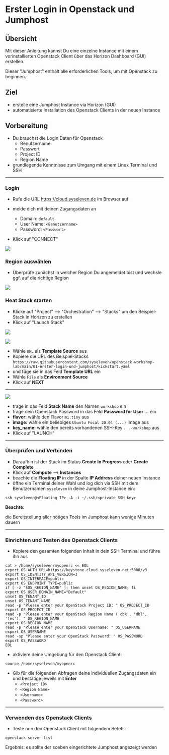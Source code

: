 # Erster Login in Openstack und Jumphost

## Übersicht

Mit dieser Anleitung kannst Du eine einzelne Instance mit einem vorinstallierten 
Openstack Client über das Horizon Dashboard (GUI) erstellen.

Dieser "Jumphost" enthält alle erforderlichen Tools, um mit Openstack zu beginnen.

## Ziel

* erstelle eine Jumphost Instance via Horizon (GUI)
* automatisierte Installation des Openstack Clients in der neuen Instance

## Vorbereitung

* Du brauchst die Login Daten für Openstack
  * Benutzername
  * Passwort
  * Project ID
  * Region Name
* grundlegende Kenntnisse zum Umgang mit einem Linux Terminal und SSH

---

### Login

* Rufe die URL https://cloud.syseleven.de im Browser auf

* melde dich mit deinen Zugangsdaten an
  * Domain: `default`
  * User Name: `<Benutzername>`
  * Password: `<Passwort>`
* Klick auf "CONNECT"

![](images/01-login-window.png)

### Region auswählen

* Überprüfe zunächst in welcher Region Du angemeldet bist und wechsle ggf. auf die richtige Region

![](images/02-select-region.png)

### Heat Stack starten

* Klicke auf "Project" --> "Orchestration" --> "Stacks" um den Beispiel-Stack in Horizon zu erstellen
* Klick auf "Launch Stack"

![](images/03-orchestration-stacks.png)

![](images/04-select-stack-template.png)

* Wähle `URL` als **Template Source** aus
* Kopiere die URL des Beispiel-Stacks `https://raw.githubusercontent.com/syseleven/openstack-workshop-lab/main/01-erster-login-und-jumphost/kickstart.yaml`
* und füge sie in das Feld **Template URL** ein
* Wähle `File` als **Environment Source**
* Klick auf **NEXT**
---

![](images/05-launch-stack.png)

* trage in das Feld **Stack Name** den Namen `workshop` ein
* trage dein Openstack Password in das Feld **Password for User ...** ein
* **flavor:** wähle den Flavor `m1.tiny` aus
* **image:** wähle ein beliebiges `Ubuntu Focal 20.04 (...)` Image aus
* **key_name:** wähle den bereits vorhandenen SSH-Key `...-workshop` aus
* Klick auf "LAUNCH"

---

### Überprüfen und Verbinden

* Daraufhin ist der Stack im Status **Create In Progress** oder **Create Complete**
* Klick auf **Compute** --> **Instances**
* beachte die **Floating IP** in der Spalte **IP Address** deiner neuen Instance
* öffne ein Terminal deiner Wahl und log dich via SSH mit dem Benutzernamen `syseleven` in deine Jumphost-Instance ein:

`ssh syseleven@<Floating IP> -A -i ~/.ssh/<private SSH key>`

**Beachte:**

die Bereitstellung aller nötigen Tools im Jumphost kann wenige Minuten dauern

---

### Einrichten und Testen des Openstack Clients

* Kopiere den gesamten folgenden Inhalt in dein SSH Terminal und führe ihn aus

```
cat > /home/syseleven/myopenrc << EOL
export OS_AUTH_URL=https://keystone.cloud.syseleven.net:5000/v3
export OS_IDENTITY_API_VERSION=3
export OS_INTERFACE=public
export OS_ENDPOINT_TYPE=public
if [ -z "$OS_REGION_NAME" ]; then unset OS_REGION_NAME; fi
export OS_USER_DOMAIN_NAME="Default"
unset OS_TENANT_ID
unset OS_TENANT_NAME
read -p "Please enter your OpenStack Project ID: " OS_PROJECT_ID
export OS_PROJECT_ID
read -p "Please enter your OpenStack Region Name ('cbk', 'dbl', 'fes'): " OS_REGION_NAME
export OS_REGION_NAME
read -p "Please enter your OpenStack Username: " OS_USERNAME
export OS_USERNAME
read -sp "Please enter your OpenStack Password: " OS_PASSWORD
export OS_PASSWORD
EOL
```

* aktiviere deine Umgebung für den Openstack Client: 

`source /home/syseleven/myopenrc`

* Gib für die folgenden Abfragen deine individuellen Zugangsdaten ein und bestätige jeweils mit **Enter**
  * `<Project ID>`
  * `<Region Name>`
  * `<Username>`
  * `<Password>`

---

### Verwenden des Openstack Clients

* Teste nun den Openstack Client mit folgendem Befehl:

`openstack server list`

Ergebnis: es sollte der soeben eingerichtete Jumphost angezeigt werden
